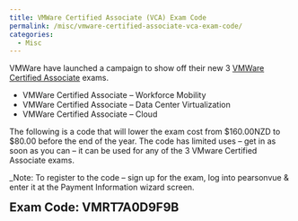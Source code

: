 ```yaml
---
title: VMWare Certified Associate (VCA) Exam Code
permalink: /misc/vmware-certified-associate-vca-exam-code/
categories:
  - Misc
---
```

VMWare have launched a campaign to show off their new 3 [VMWare Certified Associate](http://mylearn.vmware.com/portals/certification/) exams.

  * VMWare Certified Associate – Workforce Mobility
  * VMWare Certified Associate – Data Center Virtualization
  * VMWare Certified Associate – Cloud

The following is a code that will lower the exam cost from $160.00NZD to $80.00 before the end of the year. The code has limited uses – get in as soon as you can – it can be used for any of the 3 VMware Certified Associate exams.

_Note: To register to the code &#8211; sign up for the exam, log into pearsonvue & enter it at the Payment Information wizard screen.

<span style="font-size: 16pt;"><strong>Exam Code: VMRT7A0D9F9B</strong></span>
